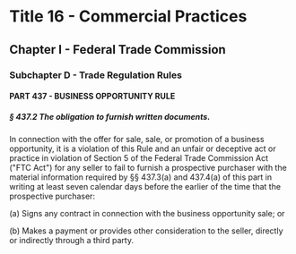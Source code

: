 
# Title 16 - Commercial Practices
## Chapter I - Federal Trade Commission
### Subchapter D - Trade Regulation Rules
#### PART 437 - BUSINESS OPPORTUNITY RULE
##### § 437.2 The obligation to furnish written documents.

In connection with the offer for sale, sale, or promotion of a business opportunity, it is a violation of this Rule and an unfair or deceptive act or practice in violation of Section 5 of the Federal Trade Commission Act ("FTC Act") for any seller to fail to furnish a prospective purchaser with the material information required by §§ 437.3(a) and 437.4(a) of this part in writing at least seven calendar days before the earlier of the time that the prospective purchaser:

(a) Signs any contract in connection with the business opportunity sale; or

(b) Makes a payment or provides other consideration to the seller, directly or indirectly through a third party.
